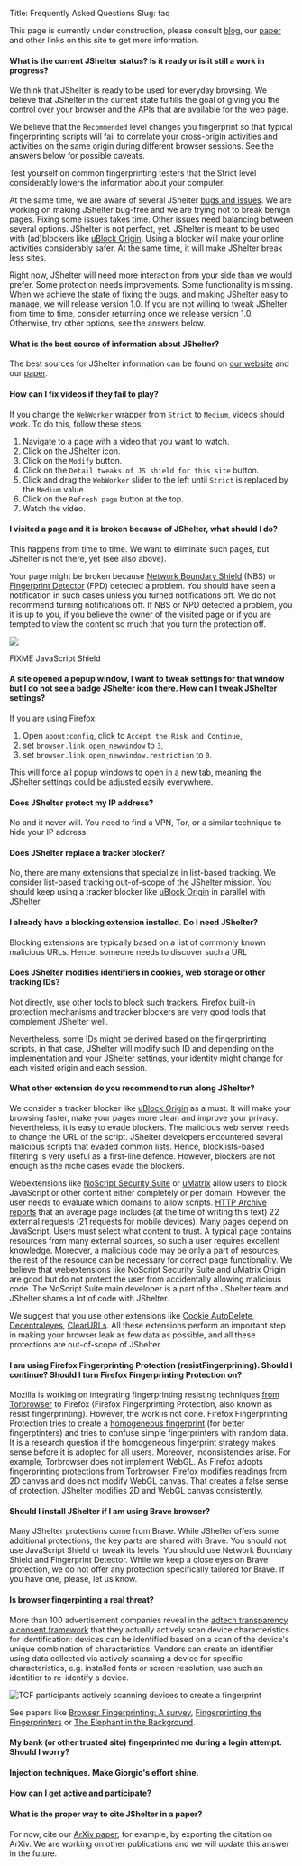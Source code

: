 Title: Frequently Asked Questions
Slug: faq

This page is currently under construction, please consult <a href="/blog/">blog</a>, our [paper](https://arxiv.org/abs/2204.01392) and other links on this site to get more information.

#### What is the current JShelter status? Is it ready or is it still a work in progress?

We think that JShelter is ready to be used for everyday browsing. We believe that JShelter
in the current state fulfills the goal of giving you the control over your browser and the
APIs that are available for the web page.

We believe that the `Recommended` level changes you fingerprint so that typical fingerprinting scripts
will fail to correlate your cross-origin activities and activities on the same origin during
different browser sessions. See the answers below for possible caveats.

Test yourself on common fingerprinting testers that the Strict level considerably lowers the
information about your computer.

At the same time, we are aware of several JShelter
[bugs and issues](https://pagure.io/JShelter/webextension/issues/).
We are working on making JShelter bug-free and we are trying not to break benign
pages. Fixing some issues takes time. Other issues need balancing between several options.
JShelter is not perfect, yet. JShelter is meant to be used with (ad)blockers like [uBlock
Origin](https://github.com/gorhill/uBlock#ublock-origin). Using a blocker will make your online
activities considerably safer. At the same time, it will make JShelter break less sites.

Right now, JShelter will need more interaction from your side than we would prefer. Some
protection needs improvements. Some functionality is missing. When we achieve the state of fixing
the bugs, and making JShelter easy to manage, we will release version 1.0. If you are not willing to
tweak JShelter from time to time, consider returning once we release version 1.0. Otherwise, try
other options, see the answers below.

#### What is the best source of information about JShelter?

The best sources for JShelter information can be found on
[our website](https://jshelter.org/) and our
[paper](https://arxiv.org/abs/2204.01392).

#### How can I fix videos if they fail to play?

If you change the `WebWorker` wrapper from `Strict` to `Medium`, videos should
work.  To do this, follow these steps:

1. Navigate to a page with a video that you want to watch.
1. Click on the JShelter icon.
1. Click on the `Modify` button.
1. Click on the `Detail tweaks of JS shield for this site` button.
1. Click and drag the `WebWorker` slider to the left until `Strict` is replaced
   by the `Medium` value.
1. Click on the `Refresh page` button at the top.
1. Watch the video.

#### I visited a page and it is broken because of JShelter, what should I do?

This happens from time to time. We want to eliminate such pages, but JShelter is not there, yet (see
also above).

Your page might be broken because [Network Boundary Shield](/nbs/) (NBS) or [Fingerprint
Detector](/fpd/) (FPD) detected a problem. You should have seen a notification in such cases unless
you turned notifications off. We do not recommend turning notifications off. If NBS or NPD detected
a problem, you it is up to you, if you believe the owner of the visited page or if you are tempted
to view the content so much that you turn the protection off.

![](Figure)

FIXME JavaScript Shield

#### A site opened a popup window, I want to tweak settings for that window but I do not see a badge JShelter icon there. How can I tweak JShelter settings?

If you are using Firefox:

1. Open `about:config`, click to `Accept the Risk and Continue`,
1. set `browser.link.open_newwindow` to `3`,
1. set `browser.link.open_newwindow.restriction` to `0`.

This will force all popup windows to open in a new tab, meaning the JShelter settings could be adjusted easily everywhere.

#### Does JShelter protect my IP address?

No and it never will. You need to find a VPN, Tor, or a similar technique to hide your IP address.

#### Does JShelter replace a tracker blocker?

No, there are many extensions that specialize in list-based tracking. We consider list-based
tracking out-of-scope of the JShelter mission. You should keep using a tracker blocker like [uBlock
Origin](https://github.com/gorhill/uBlock#ublock-origin) in parallel with JShelter.

#### I already have a blocking extension installed. Do I need JShelter?

Blocking extensions are typically based on a list of commonly known malicious URLs. Hence, someone
needs to discover such a URL

#### Does JShelter modifies identifiers in cookies, web storage or other tracking IDs?

Not directly, use other tools to block such trackers. Firefox built-in protection mechanisms and
tracker blockers are very good tools that complement JShelter well.

Nevertheless, some IDs might be derived based on the fingerprinting scripts, in that case, JShelter
will modify such ID and depending on the implementation and your JShelter settings, your identity
might change for each visited origin and each session.

#### What other extension do you recommend to run along JShelter?

We consider a tracker blocker like [uBlock Origin](https://github.com/gorhill/uBlock#ublock-origin)
as a must. It will make your browsing faster, make your pages more clean and improve your privacy.
Nevertheless, it is easy to evade blockers. The malicious web server needs to change the URL of the
script. JShelter developers encountered several malicious scripts that evaded common lists. Hence,
blocklists-based filtering is very useful as a first-line defence. However, blockers are not enough
as the niche cases evade the blockers.

Webextensions like [NoScript Security Suite](https://noscript.net/) or
[uMatrix](https://github.com/gorhill/uMatrix) allow users to block JavaScript or other content
either completely or per domain. However, the user needs to evaluate which domains to allow scripts.
[HTTP Archive reports](https://httparchive.org/reports/page-weight?start=earliest&end=latest&view=list#reqJs)
that an average page includes (at the time of writing this text) 22 external requests (21 requests for
mobile devices). Many pages depend on JavaScript. Users must select what content to trust. A typical
page contains resources from many external sources, so such a user requires excellent knowledge.
Moreover, a malicious code may be only a part of resources; the rest of the resource can be
necessary for correct page functionality. We believe that webextensions like NoScript Security
Suite and uMatrix Origin are good but do not protect the user from accidentally allowing malicious
code. The NoScript Suite main developer is a part of the JShelter team and JShelter shares a lot of
code with JShelter.

We suggest that you use other extensions like [Cookie
AutoDelete](https://github.com/Cookie-AutoDelete/Cookie-AutoDelete),
[Decentraleyes](https://decentraleyes.org), [ClearURLs](https://docs.clearurls.xyz). All these
extensions perform an important step in making your browser leak as few data as possible, and all
these protections are out-of-scope of JShelter.

#### I am using Firefox Fingerprinting Protection (resistFingerprining). Should I continue? Should I turn Firefox Fingerprinting Protection on?

Mozilla is working on integrating fingerprinting resisting techniques [from
Torbrowser](https://bugzilla.mozilla.org/show_bug.cgi?id=1329996) to Firefox (Firefox Fingerprinting
Protection, also known as resist fingerprinting). However, the work is not done. Firefox
Fingerprinting Protection tries to create a [homogeneous fingerprint](/fingerprinting/) (for better
fingerptinters) and tries to confuse simple fingerprinters with random data. It is a research
question if the homogeneous fingerprint strategy makes sense before it is adopted for all users.
Moreover, inconsistencies arise. For example, Torbrowser does not implement WebGL. As Firefox adopts
fingerprinting protections from Torbrowser, Firefox modifies readings from 2D canvas and does not
modify WebGL canvas. That creates a false sense of protection. JShelter modifies 2D and WebGL canvas
consistently.

#### Should I install JShelter if I am using Brave browser?

Many JShelter protections come from Brave. While JShelter offers some additional protections, the
key parts are shared with Brave. You should not use JavaScript Shield or tweak its levels. You
should use Network Boundary Shield and Fingerprint Detector. While we keep a close eyes on Brave
protection, we do not offer any protection specifically tailored for Brave. If you have one, please,
let us know.

#### Is browser fingerpinting a real threat?

More than 100 advertisement companies reveal in the [adtech transparency a consent
framework](https://www.fit.vutbr.cz/~polcak/tcf/tcf2.html) that they actually actively scan device
characteristics for identification: devices can be identified based on a scan of the device's unique
combination of characteristics. Vendors can create an identifier using data collected via actively
scanning a device for specific characteristics, e.g. installed fonts or screen resolution, use such
an identifier to re-identify a device.

![TCF participants actively scanning devices to create a fingerprint](https://www.fit.vutbr.cz/~polcak/tcf/graphs/v2sf2.svg)

See papers like [Browser Fingerprinting: A survey](https://arxiv.org/pdf/1905.01051.pdf), [Fingerprinting the Fingerprinters](https://uiowa-irl.github.io/FP-Inspector/) or [The Elephant in the Background](https://fpmon.github.io/fingerprinting-monitor/files/FPMON.pdf).

#### My bank (or other trusted site) fingerprinted me during a login attempt. Should I worry?


#### Injection techniques. Make Giorgio's effort shine.

#### How can I get active and participate?

#### What is the proper way to cite JShelter in a paper?

For now, cite our [ArXiv paper](https://arxiv.org/abs/2204.01392), for example, by
exporting the citation on ArXiv. We are working on other publications and we will update this answer
in the future.
